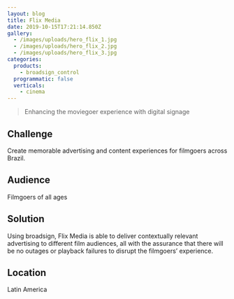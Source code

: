 ```yaml
---
layout: blog
title: Flix Media
date: 2019-10-15T17:21:14.850Z
gallery:
  - /images/uploads/hero_flix_1.jpg
  - /images/uploads/hero_flix_2.jpg
  - /images/uploads/hero_flix_3.jpg
categories:
  products:
    - broadsign_control
  programmatic: false
  verticals:
    - cinema
---
```

> Enhancing the moviegoer experience with digital signage

## Challenge

Create memorable advertising and content experiences for filmgoers across Brazil.

## Audience

Filmgoers of all ages

## Solution

Using broadsign, Flix Media is able to deliver contextually relevant advertising to different film audiences, all with the assurance that there will be no outages or playback failures to disrupt the filmgoers’ experience.

## Location

Latin America
